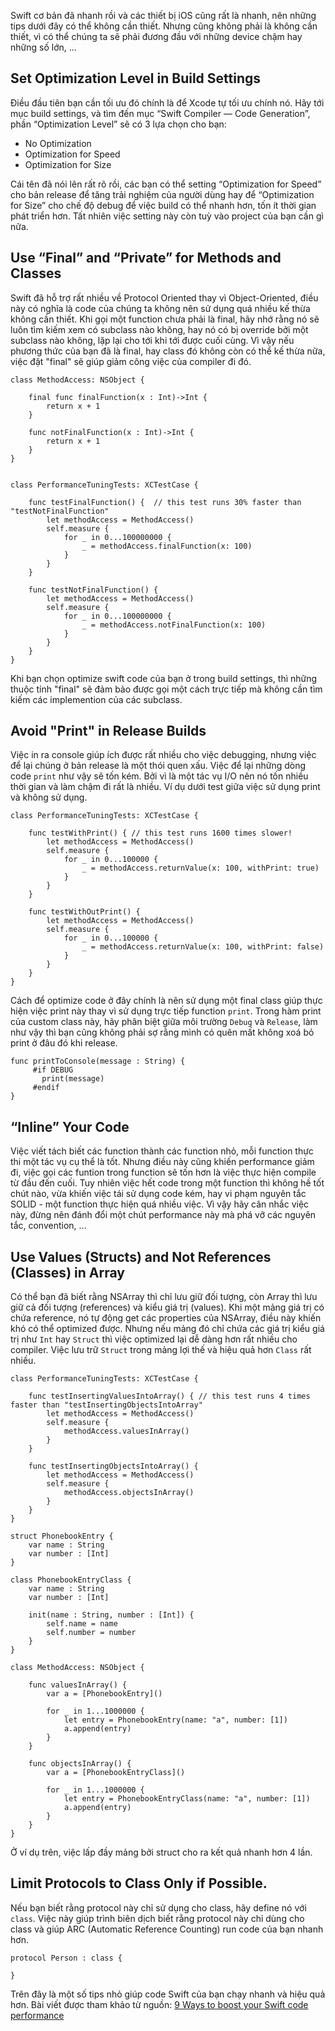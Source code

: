 Swift cơ bản đã nhanh rồi và các thiết bị iOS cũng rất là nhanh, nên những tips dưới đây có thể không cần thiết. Nhưng cũng không phải là không cần thiết, vì có thể chúng ta sẽ phải đương đầu với những device chậm hay những số lớn, ... 

## Set Optimization Level in Build Settings
Điều đầu tiên bạn cần tối ưu đó chính là để Xcode tự tối ưu chính nó. Hãy tới mục build settings, và tìm đến mục “Swift Compiler — Code Generation”, phần “Optimization Level” sẽ có 3 lựa chọn cho bạn:
* No Optimization
* Optimization for Speed
* Optimization for Size

Cái tên đã nói lên rất rõ rồi, các bạn có thể setting “Optimization for Speed” cho bản release để tăng trải nghiệm của người dùng hay để “Optimization for Size” cho chế độ debug để việc build có thể nhanh hơn, tốn ít thời gian phát triển hơn. Tất nhiên việc setting này còn tuỳ vào project của bạn cần gì nữa.

## Use “Final” and “Private” for Methods and Classes
Swift đã hỗ trợ rất nhiều về Protocol Oriented thay vì Object-Oriented, điều này có nghĩa là code của chúng ta không nên sử dụng quá nhiều kế thừa không cần thiết. Khi gọi một function chưa phải là final, hãy nhớ rằng nó sẽ luôn tìm kiếm xem có subclass nào không, hay nó có bị override bởi một subclass nào không, lặp lại cho tới khi tới được cuối cùng. Vì vậy nếu phương thức của bạn đã là final, hay class đó không còn có thể kế thừa nữa, việc đặt "final" sẽ giúp giảm công việc của compiler đi đó.
```
class MethodAccess: NSObject {

    final func finalFunction(x : Int)->Int {
        return x + 1
    }
    
    func notFinalFunction(x : Int)->Int {
        return x + 1
    }
}


class PerformanceTuningTests: XCTestCase {

    func testFinalFunction() {  // this test runs 30% faster than "testNotFinalFunction"
        let methodAccess = MethodAccess()
        self.measure {
            for _ in 0...100000000 {
                _ = methodAccess.finalFunction(x: 100)
            }
        }
    }
    
    func testNotFinalFunction() {
        let methodAccess = MethodAccess()
        self.measure {
            for _ in 0...100000000 {
                _ = methodAccess.notFinalFunction(x: 100)
            }
        }
    }
}
```
Khi bạn chọn optimize swift code của bạn ở trong build settings, thì những thuộc tính "final" sẽ đảm bảo được gọi một cách trực tiếp mà không cần tìm kiếm các implemention của các subclass.

## Avoid "Print" in Release Builds
Việc in ra console giúp ích được rất nhiều cho việc debugging, nhưng việc để lại chúng ở bản release là một thói quen xấu. Việc để lại những dòng code `print` như vậy sẽ tốn kém. Bởi vì là một tác vụ I/O nên nó tốn nhiều thời gian và làm chậm đi rất là nhiều. Ví dụ dưới test giữa việc sử dụng print và không sử dụng.

```
class PerformanceTuningTests: XCTestCase {

    func testWithPrint() { // this test runs 1600 times slower!
        let methodAccess = MethodAccess()
        self.measure {
            for _ in 0...100000 {
                _ = methodAccess.returnValue(x: 100, withPrint: true)
            }
        }
    }
    
    func testWithOutPrint() {
        let methodAccess = MethodAccess()
        self.measure {
            for _ in 0...100000 {
                _ = methodAccess.returnValue(x: 100, withPrint: false)
            }
        }
    }
}
```
Cách để optimize code ở đây chính là nên sử dụng một final class giúp thực hiện việc print này thay vì sử dụng trực tiếp function `print`. Trong hàm print của custom class này, hãy phân biệt giữa môi trường `Debug` và `Release`, làm như vậy thì bạn cũng không phải sợ rằng mình có quên mất không xoá bỏ print ở đâu đó khi release.
```
func printToConsole(message : String) {
     #if DEBUG
       print(message)
     #endif
}
```

## “Inline” Your Code
Việc viết tách biết các function thành các function nhỏ, mỗi function thực thi một tác vụ cụ thể là tốt. Nhưng điều này cũng khiến performance giảm đi, việc gọi các funtion trong function sẽ tốn hơn là việc thực hiện compile từ đầu đến cuối. Tuy nhiên việc hết code trong một function thì không hề tốt chút nào, vừa khiến việc tái sử dụng code kém, hay vi phạm nguyên tắc SOLID - một function thực hiện quá nhiều việc. Vì vậy hãy cân nhắc việc này, đừng nên đánh đổi một chút performance này mà phá vỡ các nguyên tắc, convention, ...

## Use Values (Structs) and Not References (Classes) in Array
Có thể bạn đã biết rằng NSArray thì chỉ lưu giữ đối tượng, còn Array thì lưu giữ cả đối tượng (references) và kiểu giá trị (values). Khi một mảng giá trị có chứa reference, nó tự động get các properties của NSArray, điều này khiến khó có thể optimized được. Nhưng nếu mảng đó chỉ chứa các giá trị kiểu giá trị như `Int` hay `Struct` thì việc optimized lại dễ dàng hơn rất nhiều cho compiler. Việc lưu trữ `Struct` trong mảng lợi thế và hiệu quả hơn `Class` rất nhiều.
```
class PerformanceTuningTests: XCTestCase {

    func testInsertingValuesIntoArray() { // this test runs 4 times faster than "testInsertingObjectsIntoArray"
        let methodAccess = MethodAccess()
        self.measure {
            methodAccess.valuesInArray()
        }
    }
    
    func testInsertingObjectsIntoArray() {
        let methodAccess = MethodAccess()
        self.measure {
            methodAccess.objectsInArray()
        }
    }
}

struct PhonebookEntry {
    var name : String
    var number : [Int]
}

class PhonebookEntryClass {
    var name : String
    var number : [Int]
    
    init(name : String, number : [Int]) {
        self.name = name
        self.number = number
    }
}

class MethodAccess: NSObject {

    func valuesInArray() {
        var a = [PhonebookEntry]()
        
        for _ in 1...1000000 {
            let entry = PhonebookEntry(name: "a", number: [1])
            a.append(entry)
        }
    }
    
    func objectsInArray() {
        var a = [PhonebookEntryClass]()

        for _ in 1...1000000 {
            let entry = PhonebookEntryClass(name: "a", number: [1])
            a.append(entry)
        }
    }
}
```
Ở ví dụ trên, việc lấp đầy mảng bởi struct cho ra kết quả nhanh hơn 4 lần.

## Limit Protocols to Class Only if Possible.
Nếu bạn biết rằng protocol này chỉ sử dụng cho class, hãy define nó với `class`. Việc này giúp trình biên dịch biết rằng protocol này chỉ dùng cho class và giúp ARC (Automatic Reference Counting)  run code của bạn nhanh hơn.
```
protocol Person : class {
    
}
```

Trên đây là một số tips nhỏ giúp code Swift của bạn chạy nhanh và hiệu quả hơn. Bài viết được tham khảo từ nguồn: [9 Ways to boost your Swift code performance](https://medium.com/better-programming/9-ways-to-boost-your-swift-code-performance-56e0986dd9ec)